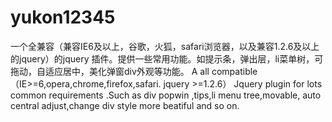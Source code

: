 # yukon12345
一个全兼容（兼容IE6及以上，谷歌，火狐，safari浏览器，以及兼容1.2.6及以上的jquery）的jquery 插件。提供一些常用功能。如提示条，弹出层，li菜单树，可拖动，自适应居中，美化弹窗div外观等功能。
A all compatible（IE>=6,opera,chrome,firefox,safari. jquery >=1.2.6） Jquery plugin for lots common requirements .Such as div popwin ,tips,li menu tree,movable,  auto central adjust,change div style more beatiful and so on.

